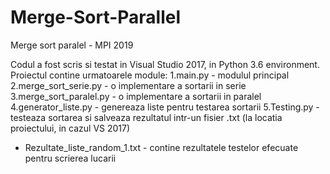 # Merge-Sort-Parallel
Merge sort paralel - MPI 2019

Codul a fost scris si testat in Visual Studio 2017, in Python 3.6 environment. 
Proiectul contine urmatoarele module:
1.main.py - modulul principal
2.merge_sort_serie.py - o implementare a sortarii in serie 
3.merge_sort_paralel.py - o implementare a sortarii in paralel
4.generator_liste.py - genereaza liste pentru testarea sortarii
5.Testing.py - testeaza sortarea si salveaza rezultatul intr-un fisier .txt (la locatia proiectului, in cazul VS 2017)

* Rezultate_liste_random_1.txt - contine rezultatele testelor efecuate pentru scrierea lucarii 
